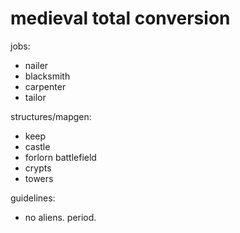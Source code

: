 # medieval total conversion

jobs:

- nailer
- blacksmith
- carpenter
- tailor

structures/mapgen:

- keep
- castle
- forlorn battlefield
- crypts
- towers

guidelines:

- no aliens. period.
